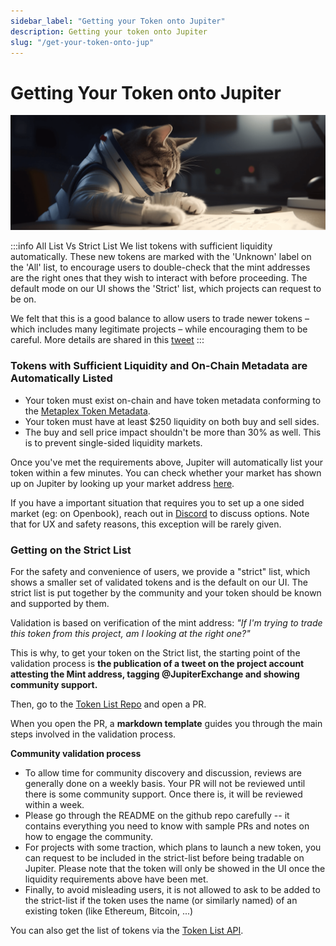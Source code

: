 ```yaml
---
sidebar_label: "Getting your Token onto Jupiter"
description: Getting your token onto Jupiter
slug: "/get-your-token-onto-jup"
---
```

# Getting Your Token onto Jupiter
![cat_list2](./cat_list2.png)

:::info All List Vs Strict List
We list tokens with sufficient liquidity automatically. These new tokens are marked with the 'Unknown' label on the 'All' list, to encourage users to double-check that the mint addresses are the right ones that they wish to interact with before proceeding. The default mode on our UI shows the 'Strict' list, which projects can request to be on.

We felt that this is a good balance to allow users to trade newer tokens – which includes many legitimate projects – while encouraging them to be careful. More details are shared in this [tweet](https://twitter.com/JupiterExchange/status/1580217415593443329?s=20&t=xmsYmPnUZfuS6tQpvEQ7Pg)
:::

### Tokens with Sufficient Liquidity and On-Chain Metadata are Automatically Listed

- Your token must exist on-chain and have token metadata conforming to the [Metaplex Token Metadata](https://docs.metaplex.com/programs/token-metadata/token-standard).
- Your token must have at least $250 liquidity on both buy and sell sides.
- The buy and sell price impact shouldn't be more than 30% as well. This is to prevent single-sided liquidity markets.

Once you've met the requirements above, Jupiter will automatically list your token within a few minutes. You can check whether your market has shown up on Jupiter by looking up your market address [here](https://cache.jup.ag/markets?v=3).

If you have a important situation that requires you to set up a one sided market (eg: on Openbook), reach out in [Discord](https://discord.gg/jup) to discuss options. Note that for UX and safety reasons, this exception will be rarely given.

### Getting on the Strict List

For the safety and convenience of users, we provide a "strict" list, which shows a smaller set of validated tokens and is the default on our UI. The strict list is put together by the community and your token should be known and supported by them. 

Validation is based on verification of the mint address: *"If I'm trying to trade this token from this project, am I looking at the right one?"*

This is why, to get your token on the Strict list, the starting point of the validation process is **the publication of a tweet on the project account attesting the Mint address, tagging @JupiterExchange and showing community support.**

Then, go to the [Token List Repo](https://github.com/jup-ag/token-list) and open a PR.

When you open the PR, a **markdown template** guides you through the main steps involved in the validation process.

**Community validation process**
- To allow time for community discovery and discussion, reviews are generally done on a weekly basis. Your PR will not be reviewed until there is some community support. Once there is, it will be reviewed within a week.
- Please go through the README on the github repo carefully  -- it contains everything you need to know with sample PRs and notes on how to engage the community.
- For projects with some traction, which plans to launch a new token, you can request to be included in the strict-list before being tradable on Jupiter. Please note that the token will only be showed in the UI once the liquidity requirements above have been met.
- Finally, to avoid misleading users, it is not allowed to ask to be added to the strict-list if the token uses the name (or similarly named) of an existing token (like Ethereum, Bitcoin, ...)


You can also get the list of tokens via the [Token List API](/docs/apis/token-list-api).
